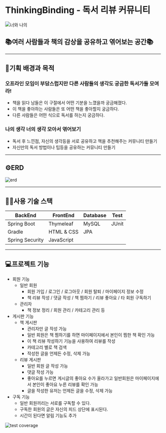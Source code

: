 # ThinkingBinding - 독서 리뷰 커뮤니티

![너와 나의](https://user-images.githubusercontent.com/106158921/197390643-adfcd205-2423-458f-9ed0-2eead9f891fc.png)


## 📚여러 사람들과 책의 감상을 공유하고 엮어보는 공간📚

***

## 📖기획 배경과 목적

### 오프라인 모임이 부담스럽지만 다른 사람들의 생각도 궁금한 독서가들 모여라!

- 책을 읽다 남들은 이 구절에서 어떤 기분을 느꼈을까 궁금해졌다.
- 이 책을 좋아하는 사람들은 또 어떤 책을 좋아할지 궁금하다.
- 다른 사람들은 어떤 식으로 독서를 하는지 궁금하다.

### 나의 생각 너의 생각 모아서 엮어보기

- 독서 후 느낀점, 자신의 생각등을 서로 공유하고 책을 추천해주는 커뮤니티 만들기
- 자신만의 독서 방법이나 팁등을 공유하는 커뮤니티 만들기

***

## ⚙️ERD
![erd](https://user-images.githubusercontent.com/106158921/197390792-53aaabf2-6094-42d6-baaf-82837f46d3c0.JPG)
***


## 👩‍🏫사용 기술 스택

| BackEnd | FrontEnd | Database | Test |
| --- | --- | --- | --- |
| Spring Boot | Thymeleaf | MySQL | JUnit |
| Gradle | HTML & CSS | JPA |  |
| Spring Security |  JavaScript |  |  |

***
## 💻프로젝트 기능
- 회원 기능
    - 일반 회원
        - 회원 가입 / 로그인 / 로그아웃 / 회원 탈퇴 / 마이페이지 정보 수정
        - 책 리뷰 작성 / 댓글 작성 / 책 찜하기 / 리뷰 좋아요 / 타 회원 구독하기
    - 관리자
        - 책 정보 정리 / 회원 관리 / 카테고리 관리 등
- 게시판 기능
    - 책 게시판
        - 관리자만 글 작성 가능
        - 일반 회원은 책 찜하기를 하면 마이페이지에서 본인이 찜한 책 확인 가능
        - 이 책 리뷰 작성하기 기능을 사용하여 리뷰를 작성
        - 카테고리 별로 책 검색
        - 작성한 글을 언제든 수정, 삭제 가능
    - 리뷰 게시판
        - 일반 회원 글 작성 가능
        - 댓글 작성 가능
        - 좋아요를 누르면 게시글의 좋아요 수가 올라가고 일반회원은 마이페이지에서 본인이 좋아요 누른 리뷰를 확인 가능
        - 글을 작성한 유저는 언제든 글을 수정, 삭제 가능
- 구독 기능
    - 일반 회원끼리는 서로를 구독할 수 있다.
    - 구독한 회원의 글은 자신의 피드 상단에 표시된다.
    - 시간이 된다면 알림 기능도 추가

![test coverage](.github/badges/jacoco.svg)